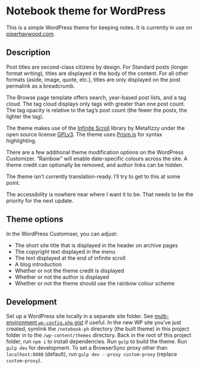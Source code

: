# Notebook theme for WordPress

This is a simple WordPress theme for keeping notes. It is currently in use on [piperhaywood.com](https://piperhaywood.com).

## Description

Post titles are second-class citizens by design. For Standard posts (longer format writing), titles are displayed in the body of the content. For all other formats (aside, image, quote, etc.), titles are only displayed on the post permalink as a breadcrumb.

The Browse page template offers search, year-based post lists, and a tag cloud. The tag cloud displays only tags with greater than one post count. The tag opacity is relative to the tag’s post count (the fewer the posts, the lighter the tag).

The theme makes use of the [Infinite Scroll](https://infinite-scroll.com/) library by Metafizzy under the open source license [GPLv3](https://www.gnu.org/licenses/gpl-3.0.html). The theme uses [Prism.js](https://prismjs.com/index.html) for syntax highlighting.

There are a few additional theme modification options on the WordPress Customizer. “Rainbow” will enable date-specific colours across the site. A theme credit can optionally be removed, and author links can be hidden.

The theme isn’t currently translation-ready. I’ll try to get to this at some point.

The accessibility is nowhere near where I want it to be. That needs to be the priority for the next update.

## Theme options

In the WordPress Customiser, you can adjust:

- The short site title that is displayed in the header on archive pages
- The copyright text displayed in the menu
- The text displayed at the end of infinite scroll
- A blog introduction
- Whether or not the theme credit is displayed
- Whether or not the author is displayed
- Whether or not the theme should use the rainbow colour scheme

## Development

Set up a WordPress site locally in a separate site folder. See [multi-environment `wp-config.php` gist](https://gist.github.com/piperhaywood/2a7217964335e22574784153eab1d38b) if useful. In the new WP site you’ve just created, symlink the `/notebook-ph` directory (the built theme) in this project folder in to the `/wp-content/themes` directory. Back in the root of this project folder, run `npm i` to install dependencies. Run `gulp` to build the theme. Run `gulp dev` for development. To set a BrowserSync proxy other than `localhost:8888` (default), run `gulp dev --proxy custom-proxy` (replace `custom-proxy`).
